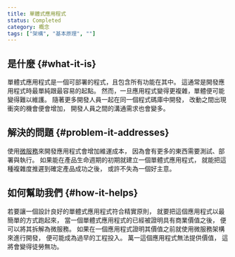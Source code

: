 ```yaml
---
title: 單體式應用程式
status: Completed
category: 概念
tags: ["架構", "基本原理", ""]
---
```


## 是什麼 {#what-it-is}

單體式應用程式是一個可部署的程式，且包含所有功能在其中。
這通常是開發應用程式時最單純跟最容易的起點。
然而，一旦應用程式變得更複雜，單體便可能變得難以維護。
隨著更多開發人員一起在同一個程式碼庫中開發，
改動之間出現衝突的機會便會增加，
開發人員之間的溝通需求也會變多。

## 解決的問題 {#problem-it-addresses}

使用[微服務](/zh-tw/microservices/)來開發應用程式會增加維運成本，
因為會有更多的東西需要測試、部署與執行。
如果能在產品生命週期的初期就建立一個單體式應用程式，
就能把這種複雜度推遲到確定產品成功之後，
或許不失為一個好主意。

## 如何幫助我們 {#how-it-helps}

若要讓一個設計良好的單體式應用程式符合精實原則，
就要把這個應用程式以最簡單的方式跑起來，
當一個單體式應用程式的已經被證明具有商業價值之後，
便可以將其拆解為微服務。
如果在一個應用程式證明其價值之前就使用微服務架構來進行開發，
便可能成為過早的工程投入。
萬一這個應用程式無法提供價值，
這將會變得徒勞無功。
